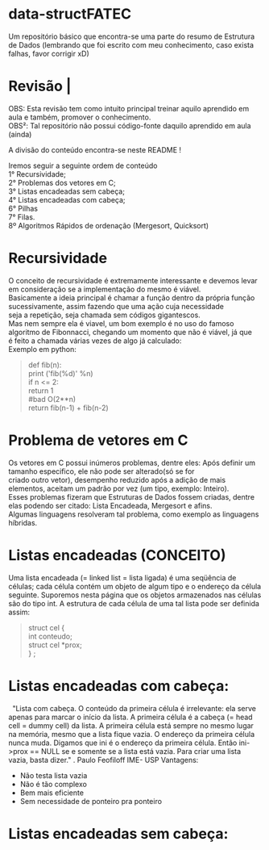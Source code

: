 # data-structFATEC
Um repositório básico que encontra-se uma parte do resumo de Estrutura de Dados (lembrando que foi escrito com meu conhecimento, caso exista falhas, favor corrigir xD)


# Revisão |   
 OBS: Esta revisão tem como intuito principal treinar aquilo aprendido em aula e também, promover o conhecimento.  
 OBS²: Tal repositório não possui código-fonte daquilo aprendido em aula (ainda)  
   
A divisão do conteúdo encontra-se neste README !  

Iremos seguir a seguinte ordem de conteúdo  
1° Recursividade;  
2° Problemas dos vetores em C;  
3° Listas encadeadas sem cabeça;  
4° Listas encadeadas com cabeça;  
6° Pilhas  
7° Filas.  
8º Algoritmos Rápidos de ordenação (Mergesort, Quicksort)  

# Recursividade
O conceito de recursividade é extremamente interessante e devemos levar em consideração se a implementação do mesmo é viável.  
Basicamente a ideia principal é chamar a função dentro da própria função sucessivamente, assim fazendo que uma ação cuja necessidade   
seja a repetição, seja chamada sem códigos gigantescos.  
Mas nem sempre ela é viavel, um bom exemplo é no uso do famoso algoritmo de Fibonnacci, chegando um momento que não é viável, já que  
é feito a chamada várias vezes de algo já calculado:  
 Exemplo em python:  

> def fib(n):  
  print ('fib(%d)' %n)  
  if n <= 2:  
    return 1  
  #bad O(2**n)  
  return fib(n-1) + fib(n-2)  
  
  # Problema de vetores em C
   Os vetores em C possui inúmeros problemas, dentre eles: Após definir um tamanho especifico, ele não pode ser alterado(só se for   
   criado outro vetor), desempenho reduzido após a adição de mais elementos, aceitam um padrão por vez (um tipo, exemplo: Inteiro).  
   Esses problemas fizeram que Estruturas de Dados fossem criadas, dentre elas podendo ser citado: Lista Encadeada, Mergesort e afins.  
   Algumas linguagens resolveram tal problema, como exemplo as linguagens híbridas.  
   
   
  # Listas encadeadas (CONCEITO)
  Uma lista encadeada  (= linked list = lista ligada)  é uma seqüência de células; cada célula contém um objeto de algum tipo e o   endereço da célula seguinte.   Suporemos nesta página que os objetos armazenados nas células são do tipo int.  A estrutura de cada   célula de uma tal lista pode ser definida assim:  
   >  struct cel {  
       int         conteudo;  
       struct cel *prox;  
    } ;  
 
    
  # Listas encadeadas com cabeça:
   "Lista com cabeça.  O conteúdo da primeira célula é irrelevante: ela serve apenas para marcar o início da lista.  A primeira célula é a cabeça (= head cell = dummy cell) da lista.  A primeira célula está sempre no mesmo lugar na memória, mesmo que a lista fique vazia. O endereço da primeira célula nunca muda.  Digamos que ini é o endereço da primeira célula. Então  ini->prox == NULL  se e somente se a lista está vazia. Para criar uma lista vazia, basta dizer." . Paulo Feofiloff IME- USP
   Vantagens:
   * Não testa lista vazia
   * Não é tão complexo
   * Bem mais eficiente
   * Sem necessidade de ponteiro pra ponteiro
   

 # Listas encadeadas sem cabeça:
 
    
   
   
